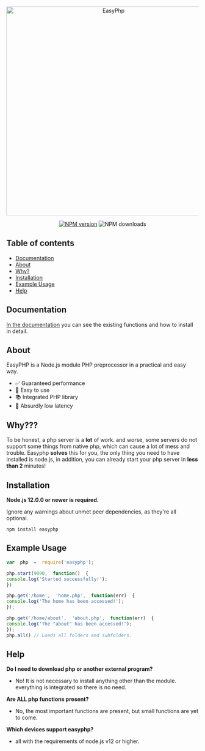 
<div align="center">
<br/>
<p>
<a  href="https://www.npmjs.com/package/easyphp"><img  src="https://raw.githubusercontent.com/GabrielMota1056/easy-php/main/logo.png"  width="546"  alt="EasyPhp" /></a>
<p>
<a href="https://www.npmjs.com/package/easy-php"> 
<img  src="https://img.shields.io/npm/v/easyphp.svg?maxAge=3600"  alt="NPM version" /></a> <img src="https://img.shields.io/npm/dt/easyphp.svg?maxAge=3600" alt = "NPM downloads"></img>
<br>
</div>

##  Table of contents

- [Documentation](https://easyphp.gitbook.io/easyphp/)
-  [About](#about)
-  [Why?](#why)
-  [Installation](#installation)
-  [Example Usage](#example-usage)
-  [Help](#help)

  
## Documentation
[In the documentation](https://easyphp.gitbook.io/easyphp/) you can see the existing functions and how to install in detail.
##  About

EasyPHP is a Node.js module PHP preprocessor in a practical and easy way.

- ✅ Guaranteed performance
- 🔧 Easy to use
- 📚 Integrated PHP library
- 🏓 Absurdly low latency

## Why???
To be honest, a php server is a **lot** of work. and worse, some servers do not support some things from native php, which can cause a lot of mess and trouble. Easyphp **solves** this for you, the only thing you need to have installed is node.js, in addition, you can already start your php server in **less than 2** minutes!

##  Installation

  

**Node.js 12.0.0 or newer is required.**

Ignore any warnings about unmet peer dependencies, as they're all optional.

  

```gml
npm install easyphp
```

  

##  Example Usage

```js
var  php  =  require('easyphp');

php.start(9090,  function()  {
console.log('Started successfully!');
})

php.get('/home',  'home.php',  function(err)  {
console.log('The home has been accessed!');
}); 

php.get('/home/about',  'about.php',  function(err)  {
console.log('The "about" has been accessed!');
});
php.all() // Loads all folders and subfolders.
```

  

##  Help

**Do I need to download php or another external program?**
- No! It is not necessary to install anything other than the module. everything is integrated so there is no need.

**Are ALL php functions present?**
- No, the most important functions are present, but small functions are yet to come.

**Which devices support easyphp?**
- all with the requirements of node.js v12 or higher.
